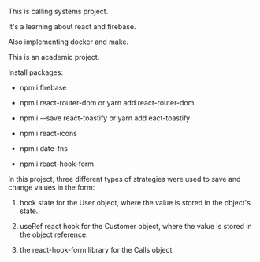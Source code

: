 This is calling systems project.

It's a learning about react and firebase.

Also implementing docker and make.

This is an academic project.

Install packages:

- npm i firebase

- npm i react-router-dom or yarn add react-router-dom

- npm i --save react-toastify or yarn add eact-toastify

- npm i react-icons

- npm i date-fns

- npm i react-hook-form



In this project, three different types of strategies were used to save and change values in the form:

1. hook state for the User object, where the value is stored in the object's state.

2. useRef react hook for the Customer object, where the value is stored in the object reference.

3. the react-hook-form library for the Calls object

